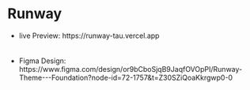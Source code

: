 # Runway

<ul>
  <li>
    live Preview: https://runway-tau.vercel.app
  </li>
  <br> <br>
  <li>
    Figma Design: https://www.figma.com/design/or9bCboSjqB9JaqfOVOpPI/Runway-Theme---Foundation?node-id=72-1757&t=Z30SZiQoaKkrgwp0-0
  </li>
</ul>
